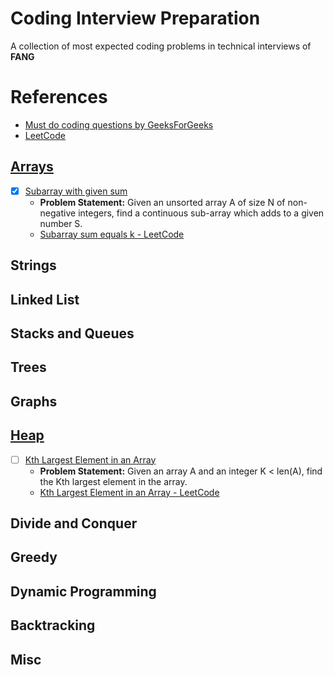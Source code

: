 # Coding Interview Preparation

A collection of most expected coding problems in technical interviews of **FANG**

# References
- [Must do coding questions by GeeksForGeeks](https://www.geeksforgeeks.org/must-do-coding-questions-for-companies-like-amazon-microsoft-adobe/) 
- [LeetCode](https://leetcode.com/problemset/all/)

## [Arrays](https://leetcode.com/tag/array/)

- [x] [Subarray with given sum](https://practice.geeksforgeeks.org/problems/subarray-with-given-sum/0)
    - **Problem Statement:** Given an unsorted array A of size N of non-negative integers, find a continuous sub-array which adds to a given number S.
    - [Subarray sum equals k - LeetCode](https://leetcode.com/problems/subarray-sum-equals-k/)

## Strings

## Linked List

## Stacks and Queues

## Trees

## Graphs

## [Heap](https://leetcode.com/tag/heap/)

- [ ] [Kth Largest Element in an Array](https://www.geeksforgeeks.org/kth-smallestlargest-element-unsorted-array/)
    - **Problem Statement:** Given an array A and an integer K < len(A), find the Kth largest element in the array.
    - [Kth Largest Element in an Array - LeetCode](https://leetcode.com/problems/kth-largest-element-in-an-array/)
    
## Divide and Conquer

## Greedy

## Dynamic Programming

## Backtracking

## Misc
